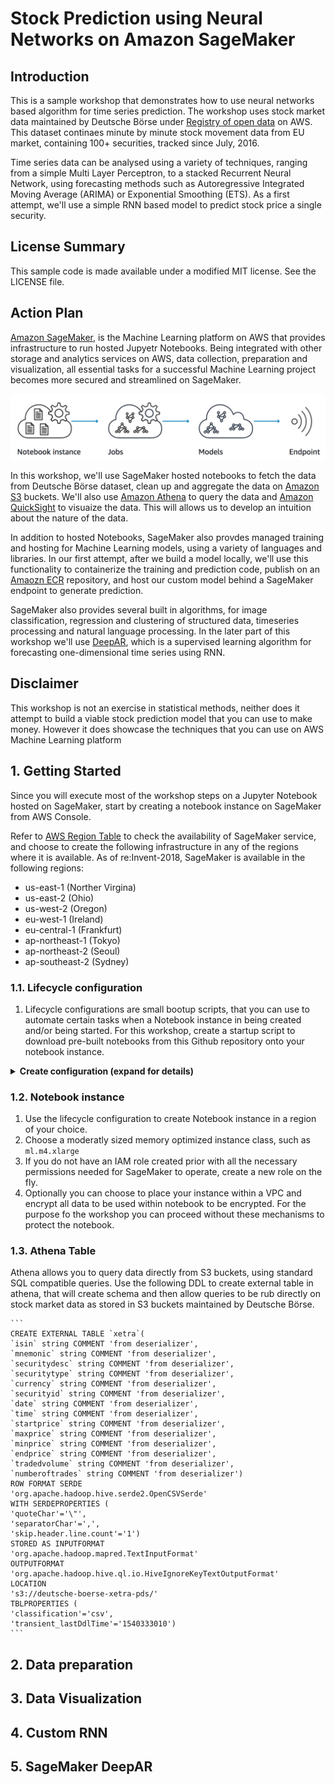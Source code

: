 # Stock Prediction using Neural Networks on Amazon SageMaker

## Introduction

This is a sample workshop that demonstrates how to use neural networks based algorithm for time series prediction. The workshop uses stock market data maintained by Deutsche Börse under [Registry of open data](https://registry.opendata.aws/deutsche-boerse-pds/) on AWS. This dataset continaes minute by minute stock movement data from EU market, containing 100+ securities, tracked since July, 2016.

Time series data can be analysed using a variety of techniques, ranging from a simple Multi Layer Perceptron, to a stacked Recurrent Neural Network, using forecasting methods such as Autoregressive Integrated Moving Average (ARIMA) or Exponential Smoothing (ETS). As a first attempt, we'll use a simple RNN based model to predict stock price a single security.

## License Summary

This sample code is made available under a modified MIT license. See the LICENSE file.

## Action Plan

[Amazon SageMaker](https://aws.amazon.com/sagemaker/), is the Machine Learning platform on AWS that provides infrastructure to run hosted Jupyetr Notebooks. Being integrated with other storage and analytics services on AWS, data collection, preparation and visualization, all essential tasks for a successful Machine Learning project becomes more secured and streamlined on SageMaker. 

![SageMaker](./images/sagemaker.png)

In this workshop, we'll use SageMaker hosted notebooks to fetch the data from Deutsche Börse dataset, clean up and aggregate the data on [Amazon S3](https://aws.amazon.com/s3/) buckets. We'll also use [Amazon Athena](https://aws.amazon.com/athena/) to query the data and [Amazon QuickSight](https://aws.amazon.com/quicksight/) to visuaize the data. This will allows us to develop an intuition about the nature of the data.

In addition to hosted Notebooks, SageMaker also provdes managed training and hosting for Machine Learning models, using a variety of languages and libraries. In our first attempt, after we build a model locally, we'll use this functionality to containerize the training and prediction code, publish on an [Amaozn ECR](https://aws.amazon.com/ecr/) repository, and host our custom model behind a SageMaker endpoint to generate prediction.

SageMaker also provides several built in algorithms, for image classification, regression and clustering of structured data, timeseries processing and natural language processing. In the later part of this workshop we'll use [DeepAR](https://docs.aws.amazon.com/sagemaker/latest/dg/deepar.html), which is a supervised learning algorithm for forecasting one-dimensional time series using RNN.

## Disclaimer

This workshop is not an exercise in statistical methods, neither does it attempt to build a viable stock prediction model that you can use to make money. However it does showcase the techniques that you can use on AWS Machine Learning platform

## 1. Getting Started

Since you will execute most of the workshop steps on a Jupyter Notebook hosted on SageMaker, start by creating a notebook instance on SageMaker from AWS Console.

Refer to [AWS Region Table](https://aws.amazon.com/about-aws/global-infrastructure/regional-product-services/) to check the availability of SageMaker service, and choose to create the following infrastructure in any of the regions where it is available.
As of re:Invent-2018, SageMaker is available in the following regions:
- us-east-1 (Norther Virgina)
- us-east-2 (Ohio)
- us-west-2 (Oregon)
- eu-west-1 (Ireland)
- eu-central-1 (Frankfurt)
- ap-northeast-1 (Tokyo)
- ap-northeast-2 (Seoul)
- ap-southeast-2 (Sydney)


### 1.1. Lifecycle configuration
1.  Lifecycle configurations are small bootup scripts, that you can use to automate certain tasks when a Notebook instance in being created and/or being started. For this workshop, create a startup script to download pre-built notebooks from this Github repository onto your notebook instance. 

<details>
<summary><strong>Create configuration (expand for details)</strong></summary><p>
Configure this script to run on `Create notebook`.
    ```
    #!/bin/bash
    set -e
    git clone https://github.com/aws-samples/amazon-sagemaker-stock-prediction.git
    mkdir SageMaker/fsv309-workshop
    mv mazon-sagemaker-stock-prediction/container SageMaker/fsv309-workshop/container/
    mv mazon-sagemaker-stock-prediction/notebooks SageMaker/fsv309-workshop/notebooks/
    mv mazon-sagemaker-stock-prediction/pretrained-model SageMaker/fsv309-workshop/pretrained-model/
    rm -rf mazon-sagemaker-stock-prediction
    sudo chmod -R ugo+w SageMaker/fsv309-workshop/
    sudo yum install -y docker
    ```

Also create a  startup script as follows, and configure it to run on `Start Notebook`.

    ```
    #!/bin/bash
    set -e
    sudo service docker start
    ```

</p></details>
    
### 1.2. Notebook instance
1. Use the lifecycle configuration to create Notebook instance in a region of your choice.
1. Choose a moderatly sized memory optimized instance class, such as `ml.m4.xlarge`
1. If you do not have an IAM role created prior with all the necessary permissions needed for SageMaker to operate, create a new role on the fly.
1. Optionally you can choose to place your instance within a VPC and encrypt all data to be used within notebook to be encrypted. For the purpose fo the workshop you can proceed without these mechanisms to protect the notebook.

### 1.3. Athena Table
Athena allows you to query data directly from S3 buckets, using standard SQL compatible queries. Use the following DDL to create external table in athena, that will create schema and then allow queries to be rub directly on stock market data as stored in S3 buckets maintained by Deutsche Börse.

    ```
    CREATE EXTERNAL TABLE `xetra`(
    `isin` string COMMENT 'from deserializer', 
    `mnemonic` string COMMENT 'from deserializer', 
    `securitydesc` string COMMENT 'from deserializer', 
    `securitytype` string COMMENT 'from deserializer', 
    `currency` string COMMENT 'from deserializer', 
    `securityid` string COMMENT 'from deserializer', 
    `date` string COMMENT 'from deserializer', 
    `time` string COMMENT 'from deserializer', 
    `startprice` string COMMENT 'from deserializer', 
    `maxprice` string COMMENT 'from deserializer', 
    `minprice` string COMMENT 'from deserializer', 
    `endprice` string COMMENT 'from deserializer', 
    `tradedvolume` string COMMENT 'from deserializer', 
    `numberoftrades` string COMMENT 'from deserializer')
    ROW FORMAT SERDE 
    'org.apache.hadoop.hive.serde2.OpenCSVSerde' 
    WITH SERDEPROPERTIES ( 
    'quoteChar'='\"', 
    'separatorChar'=',', 
    'skip.header.line.count'='1') 
    STORED AS INPUTFORMAT 
    'org.apache.hadoop.mapred.TextInputFormat' 
    OUTPUTFORMAT 
    'org.apache.hadoop.hive.ql.io.HiveIgnoreKeyTextOutputFormat'
    LOCATION
    's3://deutsche-boerse-xetra-pds/'
    TBLPROPERTIES (
    'classification'='csv', 
    'transient_lastDdlTime'='1540333010')
    ```

## 2. Data preparation

## 3. Data Visualization

## 4. Custom RNN

## 5. SageMaker DeepAR
